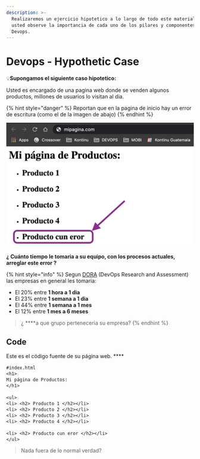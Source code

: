 ```yaml
---
description: >-
  Realizaremos un ejercicio hipotetico a lo largo de todo este material para que
  usted observe la importancia de cada uno de los pilares y componentes de
  Devops.
---
```


# Devops - Hypothetic Case

💡**Supongamos el siguiente caso hipotetico:**

Usted es encargado de una pagina web donde se venden algunos productos, millones de usuarios lo visitan al dia. 

{% hint style="danger" %}
Reportan que en la pagina de inicio hay un error de escritura \(como el de la imagen de abajo\)
{% endhint %}

![](../../.gitbook/assets/screen-shot-2020-03-10-at-8.28.44-pm.png)



**¿ Cuánto tiempo le tomaria a su equipo, con los procesos actuales, arreglar este error ?**

{% hint style="info" %}
Segun [DORA](https://devops.com/the-state-of-devops-report-2019-is-out/) \(DevOps Research and Assessment\) las empresas en general les tomaria:

* El 20% entre **1 hora a 1 dia**
* El 23% entre **1 semana a 1 dia**
* El 44% entre **1 semana a 1 mes**
* El 12% entre **1 mes a 6 meses**

> ¿ ****a que grupo perteneceria su empresa?
{% endhint %}

## **Code**

Este es el código fuente de su página web.  ****

```text
#index.html
<h1>
Mi página de Productos:
</h1>

<ul>
<li> <h2> Producto 1 </h2></li>
<li> <h2> Producto 2 </h2></li>
<li> <h2> Producto 3 </h2></li>
<li> <h2> Producto 4 </h2></li>
 
<li> <h2> Producto cun eror </h2></li>
</ul>
```

> Nada fuera de lo normal verdad?

